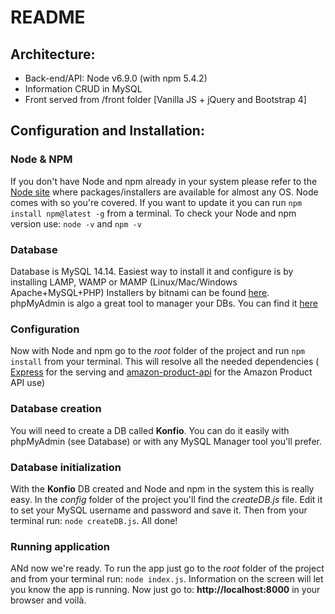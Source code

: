 # README

## Architecture:

* Back-end/API: Node v6.9.0 (with npm 5.4.2)
* Information CRUD in MySQL
* Front served from /front folder [Vanilla JS + jQuery and Bootstrap 4]

## Configuration and Installation:


### Node & NPM
  If you don't have Node and npm already in your system please refer to the [Node site](https://nodejs.org) where packages/installers are available for almost any OS.
  Node comes with so you're covered. If you want to update it you can run `npm install npm@latest -g` from a terminal.
  To check your Node and npm version use: `node -v` and `npm -v`

### Database
  Database is MySQL 14.14.
  Easiest way to install it and configure is by installing LAMP, WAMP or MAMP (Linux/Mac/Windows Apache+MySQL+PHP)
  Installers by bitnami can be found [here](https://bitnami.com/stacks/infrastructure).
  phpMyAdmin is algo a great tool to manager your DBs. You can find it [here](https://www.phpmyadmin.net/)

### Configuration
  Now with Node and npm go to the *root* folder of the project and run `npm install` from your terminal.
  This will resolve all the needed dependencies ( [Express](https://expressjs.com/) for the serving and [amazon-product-api](https://www.npmjs.com/package/amazon-product-api) for the Amazon Product API use)

### Database creation
  You will need to create a DB called **Konfio**. You can do it easily with phpMyAdmin (see Database) or with any MySQL Manager tool you'll prefer.

### Database initialization
  With the **Konfio** DB created and Node and npm in the system this is really easy.
  In the *config* folder of the project you'll find the *createDB.js* file. Edit it to set your MySQL username and password and save it.
  Then from your terminal run: `node createDB.js`.
  All done!

### Running application
  ANd now we're ready.
  To run the app just go to the *root* folder of the project and from your terminal run: `node index.js`.
  Information on the screen will let you know the app is running.
  Now just go to: **http://localhost:8000** in your browser and voilà.
